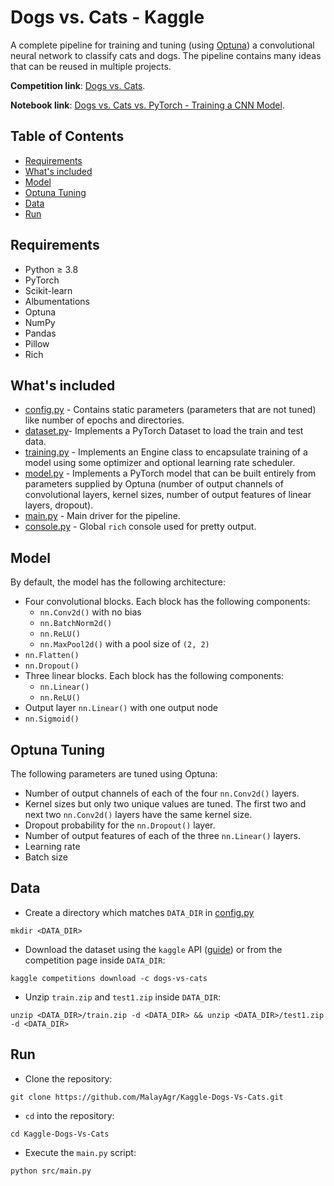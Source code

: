 # <!-- omit in toc --> Dogs vs. Cats - Kaggle

A complete pipeline for training and tuning (using [Optuna](https://optuna.org/)) a convolutional neural network to classify cats and dogs. The pipeline contains many ideas that can be reused in multiple projects.

**Competition link**: [Dogs vs. Cats](https://www.kaggle.com/c/dogs-vs-cats).

**Notebook link**: [Dogs vs. Cats vs. PyTorch - Training a CNN Model](https://www.kaggle.com/defcodeking/dogs-vs-cats-vs-pytorch-training-a-cnn-mode).

## <!-- omit in toc --> Table of Contents

- [Requirements](#requirements)
- [What's included](#whats-included)
- [Model](#model)
- [Optuna Tuning](#optuna-tuning)
- [Data](#data)
- [Run](#run)

## Requirements

- Python &ge; 3.8
- PyTorch
- Scikit-learn
- Albumentations
- Optuna
- NumPy
- Pandas
- Pillow
- Rich

## What's included

- [config.py](src/config.py) - Contains static parameters (parameters that are not tuned) like number of epochs and directories.
- [dataset.py](src/dataset.py)- Implements a PyTorch Dataset to load the train and test data.
- [training.py](src/training.py) - Implements an Engine class to encapsulate training of a model using some optimizer and optional learning rate scheduler.
- [model.py](src/model.py) - Implements a PyTorch model that can be built entirely from parameters supplied by Optuna (number of output channels of convolutional layers, kernel sizes, number of output features of linear layers, dropout).
- [main.py](src/main.py) - Main driver for the pipeline.
- [console.py](src/console.py) - Global `rich` console used for pretty output.

## Model

By default, the model has the following architecture:

- Four convolutional blocks. Each block has the following components:
  - `nn.Conv2d()` with no bias
  - `nn.BatchNorm2d()`
  - `nn.ReLU()`
  - `nn.MaxPool2d()` with a pool size of `(2, 2)`
- `nn.Flatten()`
- `nn.Dropout()`
- Three linear blocks. Each block has the following components:
  - `nn.Linear()`
  - `nn.ReLU()`
- Output layer `nn.Linear()` with one output node
- `nn.Sigmoid()`

## Optuna Tuning

The following parameters are tuned using Optuna:

- Number of output channels of each of the four `nn.Conv2d()` layers.
- Kernel sizes but only two unique values are tuned. The first two and next two `nn.Conv2d()` layers have the same kernel size.
- Dropout probability for the `nn.Dropout()` layer.
- Number of output features of each of the three `nn.Linear()` layers.
- Learning rate
- Batch size

## Data

- Create a directory which matches `DATA_DIR` in [config.py](src/config.py)

```shell
mkdir <DATA_DIR>
```

- Download the dataset using the `kaggle` API ([guide](https://github.com/Kaggle/kaggle-api)) or from the competition page inside `DATA_DIR`:

```shell
kaggle competitions download -c dogs-vs-cats
```

- Unzip `train.zip` and `test1.zip` inside `DATA_DIR`:

```shell
unzip <DATA_DIR>/train.zip -d <DATA_DIR> && unzip <DATA_DIR>/test1.zip -d <DATA_DIR>
```

## Run

- Clone the repository:

```shell
git clone https://github.com/MalayAgr/Kaggle-Dogs-Vs-Cats.git
```

- `cd` into the repository:

```shell
cd Kaggle-Dogs-Vs-Cats
```

- Execute the `main.py` script:

```shell
python src/main.py
```
